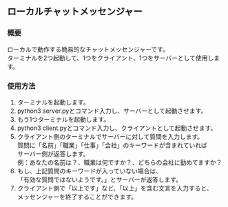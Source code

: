 ## ローカルチャットメッセンジャー

### 概要
ローカルで動作する簡易的なチャットメッセンジャーです。  
ターミナルを2つ起動して、1つをクライアント、1つをサーバーとして使用します。

### 使用方法
1. ターミナルを起動します。
2. python3 server.pyとコマンド入力し、サーバーとして起動させます。
3. もう1つターミナルを起動します。
4. python3 client.pyとコマンド入力し、クライアントとして起動させます。
5. クライアント側のターミナルでサーバーに対して質問を入力します。  
   質問に「名前」「職業」「仕事」「会社」のキーワードが含まれていれば  
   サーバー側が返答します。  
   例：あなたの名前は？、職業は何ですか？、どちらの会社に勤めてますか？
6. もし、上記質問のキーワードが入っていない場合は、  
   「有効な質問ではないようです。」とサーバーが返答します。
7. クライアント側で「以上です」など、「以上」を含む文言を入力すると、  
   メッセンジャーを終了することができます。
